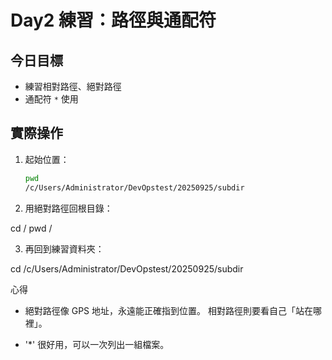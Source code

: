 # Day2 練習：路徑與通配符

## 今日目標
- 練習相對路徑、絕對路徑
- 通配符 `*` 使用

## 實際操作
1. 起始位置：
   ```bash
   pwd
   /c/Users/Administrator/DevOpstest/20250925/subdir

2. 用絕對路徑回根目錄：

cd /
pwd
/


3. 再回到練習資料夾：

cd /c/Users/Administrator/DevOpstest/20250925/subdir

心得

- 絕對路徑像 GPS 地址，永遠能正確指到位置。
  相對路徑則要看自己「站在哪裡」。

- '*' 很好用，可以一次列出一組檔案。



